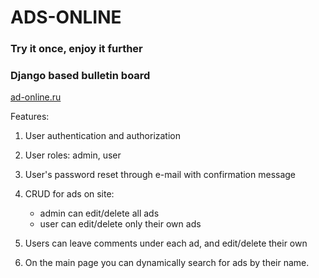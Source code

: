 # ADS-ONLINE

### Try it once, enjoy it further
### Django based bulletin board
[ad-online.ru](https://ad-online.ru)

Features:
1. User authentication and authorization

2. User roles: admin, user

3. User's password reset through e-mail with confirmation message

4. CRUD for ads on site:
   - admin can edit/delete all ads
   - user can edit/delete only their own ads

5. Users can leave comments under each ad, and edit/delete their own

6. On the main page you can dynamically search for ads by their name.
